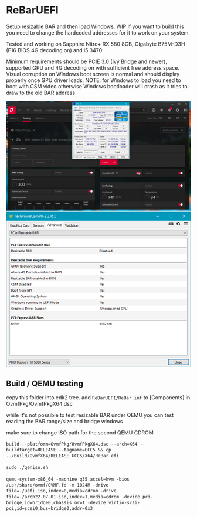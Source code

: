 # ReBarUEFI
Setup resizable BAR and then load Windows. WIP if you want to build this you need to change the hardcoded addresses for it to work on your system. 

Tested and working on Sapphire Nitro+ RX 580 8GB, Gigabyte B75M-D3H (F16 BIOS 4G decoding on) and i5 3470. 

Minimum requirements should be PCIE 3.0 (Ivy Bridge and newer), supported GPU and 4G decoding on with sufficient free address space. Visual corruption on Windows boot screen is normal and should display properly once GPU driver loads. NOTE: for Windows to load you need to boot with CSM video otherwise Windows bootloader will crash as it tries to draw to the old BAR address

![AMD Software](amdsoftware.png)
![GPU-Z](gpuz.png)

## Build / QEMU testing
copy this folder into edk2 tree. add ```ReBarUEFI/ReBar.inf``` to [Components] in OvmfPkg/OvmfPkgX64.dsc

while it's not possible to test resizable BAR under QEMU you can test reading the BAR range/size and bridge windows

make sure to change ISO path for the second QEMU CDROM
```
build --platform=OvmfPkg/OvmfPkgX64.dsc --arch=X64 --buildtarget=RELEASE --tagname=GCC5 && cp ../Build/OvmfX64/RELEASE_GCC5/X64/ReBar.efi .

sudo ./geniso.sh 

qemu-system-x86_64 -machine q35,accel=kvm -bios /usr/share/ovmf/OVMF.fd -m 1024M -drive file=./uefi.iso,index=0,media=cdrom -drive file=./arch22.07.01.iso,index=1,media=cdrom -device pci-bridge,id=bridge0,chassis_nr=1 -device virtio-scsi-pci,id=scsi0,bus=bridge0,addr=0x3
```
